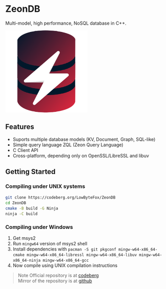 # ZeonDB
Multi-model, high performance, NoSQL database in C++.

<img src="./logo.png" width=256>

## Features
- Suports multiple database models (KV, Document, Graph, SQL-like)
- Simple query language ZQL (Zeon Query Language)
- C Client API
- Cross-platform, depending only on OpenSSL/LibreSSL and libuv

## Getting Started

### Compiling under UNIX systems
```sh
git clone https://codeberg.org/LowByteFox/ZeonDB
cd ZeonDB
cmake -B build -G Ninja
ninja -C build
```

### Compiling under Windows
1. Get msys2
2. Run `mingw64` version of msys2 shell
3. Install dependencies with `pacman -S git pkgconf mingw-w64-x86_64-cmake mingw-w64-x86_64-libressl mingw-w64-x86_64-libuv mingw-w64-x86_64-ninja mingw-w64-x86_64-gcc`
4. Now compile using UNIX compilation instructions

> Note
> Official repository is at [codeberg](https://codeberg.org/LowByteFox/ZeonDB) <br>
> Mirror of the repository is at [github](https://github.com/LowByteFox/ZeonDB)
